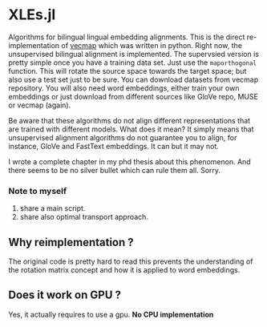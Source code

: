 # XLEs.jl


Algorithms for bilingual lingual embedding alignments. This is the direct re-implementation of [vecmap](https://github.com/artetxem/vecmap) which was written in python. Right now, the unsupervised bilingual alignment is implemented. The supervsied version is pretty simple once you have a training data set. Just use the ```maporthogonal``` function. This will rotate the source space towards the target space; but also use a test set just to be sure. You can download datasets from vecmap repository. You will also need word embeddings, either train your own embeddings or just download from different sources like GloVe repo, MUSE or vecmap (again).

Be aware that these algorithms do not align different representations that are trained with different models. What does it mean? It simply means that unsupervised alignment algorithms do not guarantee you to align, for instance, GloVe and FastText embeddings. It can but it may not. 

I wrote a complete chapter in my phd thesis about this phenomenon. And there seems to be no silver bullet which can rule them all. Sorry. 



### Note to myself
1. share a main script.
2. share also optimal transport approach.



## Why reimplementation ? 
The original code is pretty hard to read this prevents the understanding of the rotation matrix concept and how it is applied to word embeddings.

## Does it work on GPU ?
Yes, it actually requires to use a gpu. **No CPU implementation**

